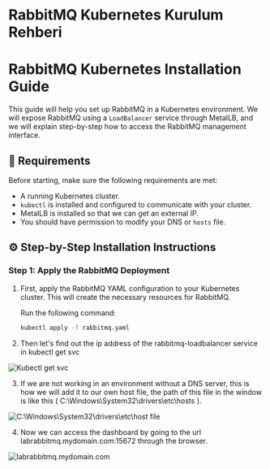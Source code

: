 # RabbitMQ Kubernetes Kurulum Rehberi

# RabbitMQ Kubernetes Installation Guide

This guide will help you set up RabbitMQ in a Kubernetes environment. We will expose RabbitMQ using a `LoadBalancer` service through MetalLB, and we will explain step-by-step how to access the RabbitMQ management interface.

## 🧱 Requirements

Before starting, make sure the following requirements are met:

- A running Kubernetes cluster.
- `kubectl` is installed and configured to communicate with your cluster.
- MetalLB is installed so that we can get an external IP.
- You should have permission to modify your DNS or `hosts` file.

## ⚙️ Step-by-Step Installation Instructions

### Step 1: Apply the RabbitMQ Deployment

1. First, apply the RabbitMQ YAML configuration to your Kubernetes cluster. This will create the necessary resources for RabbitMQ.

   Run the following command:

   ```bash
   kubectl apply -f rabbitmq.yaml


2. Then let's find out the ip address of the rabbitmq-loadbalancer service in kubectl get svc 

![Kubectl get svc](kubectlgetsvc.png)

3. If we are not working in an environment without a DNS server, this is how we will add it to our own host file, the path of this file in the window is like this ( C:\Windows\System32\drivers\etc\hosts ).

![C:\Windows\System32\drivers\etc\host file ](hostfilescreenshot.png)

4. Now we can access the dashboard by going to the url labrabbitmq.mydomain.com:15672 through the browser.

![labrabbitmq.mydomain.com ](urlscreenshot.png)
